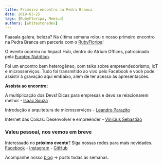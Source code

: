 ```yaml
---
title: Primeiro encontro na Pedra Branca
date: 2019-03-25
tags: [RubyFloripa, Meetup]
authors: [whitestonedev]
---
```


Faaaala galera, beleza? Na última semana rolou o nosso primeiro encontro na Pedra Branca em parceria com o [RubyFloripa](https://ruby.floripa.br/)!

O evento ocorreu no Impact Hub, dentro do Atrium Offices, patrocinado pela [Eurotec Nutrition](https://euronutri.com.br/).

Foi um encontro bem heterogêneo, com talks sobre empreendedorismo, IoT e microsserviços. Tudo foi transmitido ao vivo pelo Facebook e você pode assistir à gravação aqui embaixo, além de ter acesso às apresentações.

**Assista ao encontro:**

A multiplicação dos Devs! Dicas para empresas e devs se relacionarem melhor - [Isaac Souza](https://www.linkedin.com/in/isaacfsouza)

Introdução à arquitetura de microsserviços - [Leandro Parazito](https://twitter.com/parazito)

Internet das Coisas: Desenvolver e empreender - [Vinicius Sebastião](https://www.linkedin.com/in/viniciusconex/)

### Valeu pessoal, nos vemos em breve

Interessado no **próximo evento**? Siga nossas redes para mais novidades.
[Facebook](http://facebook.com/whitestonedevelopers) - [Instagram](http://instagram.com/whitestonedevelopers) - [GitHub](http://github.com/whitestonedevelopers)

Acompanhe nosso [blog](https://whitestonedev.com.br/posts) -> posts todas as semanas.
